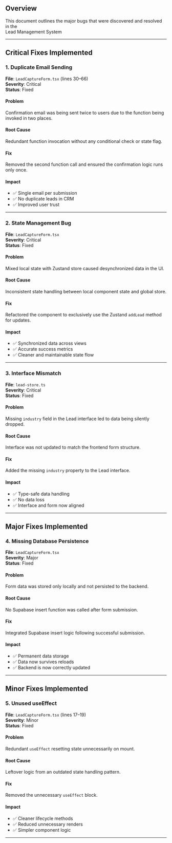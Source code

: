 ## Overview

This document outlines the major bugs that were discovered and resolved in the  
Lead Management System

---

## Critical Fixes Implemented

### 1. Duplicate Email Sending

**File**: `LeadCaptureForm.tsx` (lines 30–66)  
**Severity**: Critical  
**Status**: Fixed

#### Problem

Confirmation email was being sent twice to users due to the function being invoked in two places.

#### Root Cause

Redundant function invocation without any conditional check or state flag.

#### Fix

Removed the second function call and ensured the confirmation logic runs only once.

#### Impact

- ✅ Single email per submission
- ✅ No duplicate leads in CRM
- ✅ Improved user trust

---

### 2. State Management Bug

**File**: `LeadCaptureForm.tsx`  
**Severity**: Critical  
**Status**: Fixed

#### Problem

Mixed local state with Zustand store caused desynchronized data in the UI.

#### Root Cause

Inconsistent state handling between local component state and global store.

#### Fix

Refactored the component to exclusively use the Zustand `addLead` method for updates.

#### Impact

- ✅ Synchronized data across views
- ✅ Accurate success metrics
- ✅ Cleaner and maintainable state flow

---

### 3. Interface Mismatch

**File**: `lead-store.ts`  
**Severity**: Critical  
**Status**: Fixed

#### Problem

Missing `industry` field in the Lead interface led to data being silently dropped.

#### Root Cause

Interface was not updated to match the frontend form structure.

#### Fix

Added the missing `industry` property to the Lead interface.

#### Impact

- ✅ Type-safe data handling
- ✅ No data loss
- ✅ Interface and form now aligned

---

## Major Fixes Implemented

### 4. Missing Database Persistence

**File**: `LeadCaptureForm.tsx`  
**Severity**: Major  
**Status**: Fixed

#### Problem

Form data was stored only locally and not persisted to the backend.

#### Root Cause

No Supabase insert function was called after form submission.

#### Fix

Integrated Supabase insert logic following successful submission.

#### Impact

- ✅ Permanent data storage
- ✅ Data now survives reloads
- ✅ Backend is now correctly updated

---

## Minor Fixes Implemented

### 5. Unused useEffect

**File**: `LeadCaptureForm.tsx` (lines 17–19)  
**Severity**: Minor  
**Status**: Fixed

#### Problem

Redundant `useEffect` resetting state unnecessarily on mount.

#### Root Cause

Leftover logic from an outdated state handling pattern.

#### Fix

Removed the unnecessary `useEffect` block.

#### Impact

- ✅ Cleaner lifecycle methods
- ✅ Reduced unnecessary renders
- ✅ Simpler component logic

---
